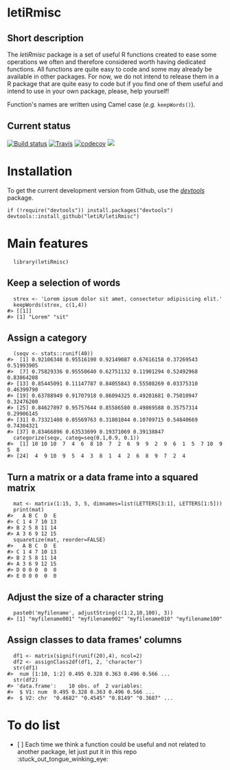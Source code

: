 letiRmisc
=========

Short description
-----------------

The *letiRmisc* package is a set of useful R functions created to ease
some operations we often and therefore considered worth having dedicated
functions. All functions are quite easy to code and some may already be
available in other packages. For now, we do not intend to release them
in a R package that are quite easy to code but if you find one of them
useful and intend to use in your own package, please, help yourself!

Function's names are written using Camel case (*e.g.* `keepWords()`).

Current status
--------------

[![Build
status](https://ci.appveyor.com/api/projects/status/x5ngkcflyfiixr37?svg=true)](https://ci.appveyor.com/project/KevCaz/letirmisc)
[![Travis](https://travis-ci.org/letiR/letiRmisc.svg?branch=master)](https://travis-ci.org/letiR/letiRmisc)
[![codecov](https://codecov.io/gh/letiR/letiRmisc/branch/master/graph/badge.svg)](https://codecov.io/gh/letiR/letiRmisc)
![](https://img.shields.io/badge/licence-GPLv3-8f10cb.svg)

Installation
============

To get the current development version from Github, use the
[*devtools*](http://cran.r-project.org/web/packages/devtools/index.html)
package.

    if (!require("devtools")) install.packages("devtools")
    devtools::install_github("letiR/letiRmisc")

Main features
=============

      library(letiRmisc)

Keep a selection of words
-------------------------

      strex <- 'Lorem ipsum dolor sit amet, consectetur adipisicing elit.'
      keepWords(strex, c(1,4))
    #> [[1]]
    #> [1] "Lorem" "sit"

Assign a category
-----------------

      (seqv <- stats::runif(40))
    #>  [1] 0.92106348 0.95516190 0.92149087 0.67616158 0.37269543 0.51993905
    #>  [7] 0.75829336 0.95550640 0.62751132 0.11901294 0.52492968 0.83864208
    #> [13] 0.85445091 0.11147787 0.84055843 0.55508269 0.03375310 0.46399790
    #> [19] 0.63788949 0.91707918 0.86094325 0.49201681 0.75010947 0.32476200
    #> [25] 0.84627897 0.95757644 0.85586580 0.49869588 0.35757314 0.29906145
    #> [31] 0.73321408 0.05569763 0.31801044 0.10709715 0.54840669 0.74304321
    #> [37] 0.83466896 0.63533699 0.19371069 0.39138847
      categorize(seqv, categ=seq(0.1,0.9, 0.1))
    #>  [1] 10 10 10  7  4  6  8 10  7  2  6  9  9  2  9  6  1  5  7 10  9  5  8
    #> [24]  4  9 10  9  5  4  3  8  1  4  2  6  8  9  7  2  4

Turn a matrix or a data frame into a squared matrix
---------------------------------------------------

      mat <- matrix(1:15, 3, 5, dimnames=list(LETTERS[3:1], LETTERS[1:5]))
      print(mat)
    #>   A B C  D  E
    #> C 1 4 7 10 13
    #> B 2 5 8 11 14
    #> A 3 6 9 12 15
      squaretize(mat, reorder=FALSE)
    #>   A B C  D  E
    #> C 1 4 7 10 13
    #> B 2 5 8 11 14
    #> A 3 6 9 12 15
    #> D 0 0 0  0  0
    #> E 0 0 0  0  0

Adjust the size of a character string
-------------------------------------

      paste0('myfilename', adjustString(c(1:2,10,100), 3))
    #> [1] "myfilename001" "myfilename002" "myfilename010" "myfilename100"

Assign classes to data frames' columns
--------------------------------------

      df1 <- matrix(signif(runif(20),4), ncol=2)
      df2 <- assignClass2df(df1, 2, 'character')
      str(df1)
    #>  num [1:10, 1:2] 0.495 0.328 0.363 0.496 0.566 ...
      str(df2)
    #> 'data.frame':    10 obs. of  2 variables:
    #>  $ V1: num  0.495 0.328 0.363 0.496 0.566 ...
    #>  $ V2: chr  "0.4682" "0.4545" "0.8149" "0.3687" ...

To do list
==========

-   \[ \] Each time we think a function could be useful and not related
    to another package, let just put it in this repo
    :stuck\_out\_tongue\_winking\_eye:
